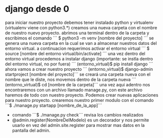 # django desde 0
para iniciar nuestro proyecto debemos tener instalado python y virtualenv (virtualenv viene con python3.*)
creamos una nueva carpeta con el nombre de nuestro nuevo proyecto.
abrimos una terminal dentro de la carpeta y escribimos el comando 
´´´ $ python3 -m venv [nombre del proyecto] ´´´
se genera una nueva carpeta en la cual se van a almacenar nuestros datos del entorno virtual.
a continuacion requerimos activar el entorno virtual
´´´ $ source [nombre del entorno virtual/bin/activate] ´´´
una vez dentro del entorno virtual procedemos a instalar django (importante: se instla dentro del entorno virtual, no por fuera)
´´´ (entorno_virtual)$ pip install django ´´´
ahora vamos a crear nuestro proyecto
´´´ (entorno_virtual)$ django-admin startproject [nombre del proyecto]´´´
se creará una carpeta nueva con el nombre que le diste, nos movemos dentro de la carpeta nueva
´´´ (entorno_virtual)$ cd [nombre de la carpeta]´´´
una vez aqui adentro nos encontraremos con un archivo llamado manage.py, con este archivo haremos de todo con nuestro proyecto. Podemos crear nuevas aplicaciones para nuestro proyecto.
crearemos nuestro primer modulo con el comando 
´´´$ ./manage.py startapp [nombre_de_la_app]´´´
* comando ´´´$ ./manage.py check´´´ revisa los cambios realizados
* @admin.register(NombreDelModelo) es un decorador y nos permite usarlo en vez del admin.site.register para mostrar mas datos en la pantalla del admin.
